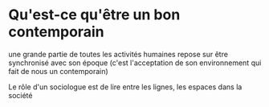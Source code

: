 # Qu'est-ce qu'être un bon contemporain

une grande partie de toutes les activités humaines repose sur être synchronisé avec son époque \(c'est l'acceptation de son environnement qui fait de nous un contemporain\)

Le rôle d'un sociologue est de lire entre les lignes, les espaces dans la société

